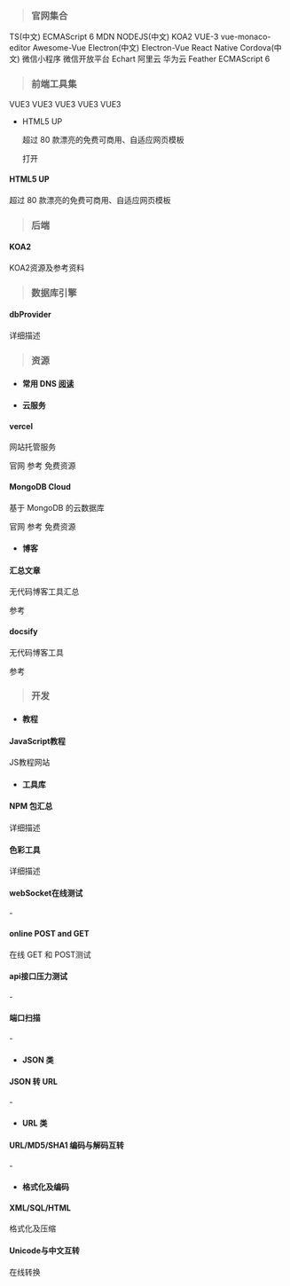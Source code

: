 > ### 官网集合

<p class="tagList borderBottom">
	<span onClick="navTo('https://zhongsp.gitbooks.io/typescript-handbook/content/')">TS(中文)</span>
	<span onClick="navTo('https://es6.ruanyifeng.com/#docs/number')">ECMAScript 6</span>
	<span onClick="navTo('https://developer.mozilla.org/zh-CN/docs/Web')">MDN</span>
	<span onClick="naveTo('https://nodejs.cn/')">NODEJS(中文)</span>
	<span onClick="aaaaaa">KOA2</span>
	<span onClick="aaaaaa">VUE-3</span>
	<span onClick="naveTo('https://github.com/matt-oconnell/vue-monaco-editor/')">vue-monaco-editor</span>
	<span onClick="naveTo('https://github.com/vuejs/awesome-vue#table')">Awesome-Vue</span>
	<span onClick="naveTo('https://www.w3cschool.cn/electronmanual/electronmanual-clipboard.html')">Electron(中文)</span>
	<span onClick="aaaaaa">Electron-Vue</span>
	<span onClick="naveTo('http://www.react-native.cn/')">React Native</span>
	<span onClick="naveTo('https://cordova.axuer.com/')">Cordova(中文)</span>
	<span onClick="naveTo('https://developers.weixin.qq.com/miniprogram/dev/framework/quickstart/#%E5%B0%8F%E7%A8%8B%E5%BA%8F%E7%AE%80%E4%BB%8B')">微信小程序</span>
	<span onClick="naveTo('https://open.weixin.qq.com/')">微信开放平台</span>
	<span onClick="naveTo('https://echarts.apache.org/zh/index.html')">Echart</span>
	<span onClick="naveTo('https://www.aliyun.com/')">阿里云</span>
	<span onClick="aaaaaa">华为云</span>
	<span onClick="naveTo('https://feathericons.com/')">Feather</span>
	<span onClick="aaaaaa">ECMAScript 6</span>
</p>

> ### 前端工具集

<p class="tagList">
	<span>VUE3</span>
	<span>VUE3</span>
	<span>VUE3</span>
	<span>VUE3</span>
	<span>VUE3</span>
</p>
<ul class="itemConter">
	<li class="itemList">
		<span>HTML5 UP</span>
		<p>超过 80 款漂亮的免费可商用、自适应网页模板</p>
		<span onClick="navTo('[#/fend/web.md](https://html5up.net/)')">打开</span>
	</li>
</ul>

<div class="bookRow">
	<div class="bookCell" onClick="navTo('[#/fend/web.md](https://html5up.net/)')">
		<h4 class="bookName">HTML5 UP</h4>
		<p class="bookDescribe">超过 80 款漂亮的免费可商用、自适应网页模板</p>
	</div>
</div>

> ### 后端

<div class="bookRow">
	<div class="bookCell" onClick="navTo('#/bend/koa2/README.md')">
		<h4 class="bookName">KOA2</h4>
		<p class="bookDescribe">KOA2资源及参考资料</p>
	</div>
</div>

> ### 数据库引擎

<div class="bookRow">
	<div class="bookCell" onClick="navTo('#/db/dbProvider.md')">
		<h4 class="bookName">dbProvider</h4>
		<p class="bookDescribe">详细描述</p>
	</div>
</div>

> ### 资源

* #### 常用 DNS [阅读]('#/resouce/dns.md')

* #### 云服务
<div class="bookRow">
	<div class="bookCell">
		<h4 class="bookName">vercel</h4>
		<p class="bookDescribe">网站托管服务</p>
		<p class="tagList">
			<span onClick="navTo('https://vercel.com/')">官网</span>
			<span onClick="navTo('https://zhuanlan.zhihu.com/p/347990778')">参考</span>
			<span>免费资源</span>
		</p>
	</div>
	<div class="bookCell">
		<h4 class="bookName">MongoDB Cloud</h4>
		<p class="bookDescribe">基于 MongoDB 的云数据库</p>
		<p class="tagList">
			<span onClick="navTo('https://www.mongodb.com/zh-cn/cloud')">官网</span>
			<span onClick="navTo('https://zhuanlan.zhihu.com/p/347990778')">参考</span>
			<span>免费资源</span>
		</p>
	</div>
</div>

* #### 博客
<div class="bookRow">
	<div class="bookCell">
		<h4 class="bookName">汇总文章</h4>
		<p class="bookDescribe">无代码博客工具汇总</p>
		<p class="tagList">
			<span onClick="navTo('https://mp.weixin.qq.com/s/kirndVjR1V993_aIYeR3gQ')">参考</span>
		</p>
	</div>
	<div class="bookCell">
		<h4 class="bookName">docsify</h4>
		<p class="bookDescribe">无代码博客工具</p>
		<p class="tagList">
			<span onClick="navTo('https://docsify.js.org/#/zh-cn/quickstart')">参考</span>
		</p>
	</div>
</div>

> ### 开发

* #### 教程

<div class="bookRow">
	<div class="bookCell" onClick="navTo('https://www.liaoxuefeng.com/wiki/1022910821149312/1023020745357888')">
		<h4 class="bookName">JavaScript教程</h4>
		<p class="bookDescribe">JS教程网站</p>
	</div>
</div>

* #### 工具库

<div class="bookRow">
	<div class="bookCell" onClick="navTo('#/bend/npm/README.md')">
		<h4 class="bookName">NPM 包汇总</h4>
		<p class="bookDescribe">详细描述</p>
	</div>
	<div class="bookCell" onClick="navTo('#/dev/tools/color.md')">
		<h4 class="bookName">色彩工具</h4>
		<p class="bookDescribe">详细描述</p>
	</div>
	<div class="bookCell" onClick="navTo('http://coolaf.com/tool/chattest')">
		<h4 class="bookName">webSocket在线测试</h4>
		<p class="bookDescribe">-</p>
	</div>
	<div class="bookCell" onClick="navTo('http://coolaf.com/en/tool/post')">
		<h4 class="bookName">online POST and GET</h4>
		<p class="bookDescribe">在线 GET 和 POST测试</p>
	</div>
	<div class="bookCell" onClick="navTo('http://coolaf.com/en/tool/testing')">
		<h4 class="bookName">api接口压力测试</h4>
		<p class="bookDescribe">-</p>
	</div>
	<div class="bookCell" onClick="navTo('http://coolaf.com/en/tool/port')">
		<h4 class="bookName">端口扫描</h4>
		<p class="bookDescribe">-</p>
	</div>
</div>

* #### JSON 类

<div class="bookRow">
	<div class="bookCell" onClick="navTo('http://coolaf.com/en/tool/jurl')">
		<h4 class="bookName">JSON 转 URL</h4>
		<p class="bookDescribe">-</p>
	</div>
</div>

* #### URL 类

<div class="bookRow">
	<div class="bookCell" onClick="navTo('http://coolaf.com/en/tool/ud')">
		<h4 class="bookName">URL/MD5/SHA1 编码与解码互转</h4>
		<p class="bookDescribe">-</p>
	</div>
</div>

* #### 格式化及编码

<div class="bookRow">
	<div class="bookCell" onClick="navTo('http://coolaf.com/en/tool/ff')">
		<h4 class="bookName">XML/SQL/HTML</h4>
		<p class="bookDescribe">格式化及压缩</p>
	</div>
	<div class="bookCell" onClick="navTo('http://coolaf.com/en/tool/unicode')">
		<h4 class="bookName">Unicode与中文互转</h4>
		<p class="bookDescribe">在线转换</p>
	</div>
</div>